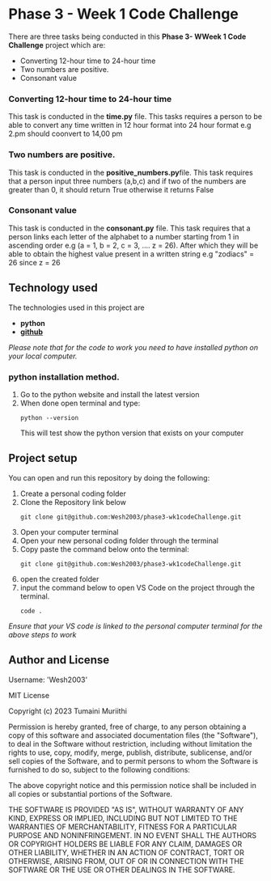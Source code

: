 # Phase 3 - Week 1 Code Challenge


<p> 

There are three tasks being conducted in this **Phase 3- WWeek 1 Code Challenge** project which are:


<ul>
    <li> Converting 12-hour time to 24-hour time</li>
    <li> Two numbers are positive.</li>
    <li> Consonant value </li>
</ul>

</p>

### Converting 12-hour time to 24-hour time
<p>

This task is conducted in the **time.py** file. This tasks requires a person to be able to convert any time written in 12 hour format into 24 hour format e.g 2.pm should coonvert to 14,00 pm 

</p>

### Two numbers are positive.
<p>

This task is conducted in the **positive_numbers.py**file. This task requires that a person input three numbers (a,b,c) and if two of the numbers are greater than 0, it should return True otherwise it returns False

</p>

### Consonant value
<p>

This task is conducted in the **consonant.py** file. This task requires that a person links each letter of the alphabet to a number starting from 1 in ascending order e.g (a = 1, b = 2, c = 3, .... z = 26). After which they will be able to obtain the highest value present in a written string e.g "zodiacs" = 26 since z = 26

</p>

## Technology used 
The technologies used in this project are

<ul>
    <li>
    <strong>python</strong>
    </li>
    <li>
    <strong><a href = "https://github.com/">github</a></strong>
    </li>


</ul>

<em> Please note that for the code to work you need to have installed python on your local computer.</em>

### python installation method.
1. Go to the python website and install the latest version
2. When done open terminal and type:
    ```{shell}
    python --version
    ```
    This will test show the python version that exists on your computer

## Project setup 
<p>
You can open and run this repository by doing the following: 

1. Create a personal coding folder
2. Clone the Repository link below
    ```{shell}
    git clone git@github.com:Wesh2003/phase3-wk1codeChallenge.git
    ```
2. Open your computer terminal
3. Open your new personal coding folder through the terminal
4. Copy paste the command below onto the terminal: 
    ```{shell}
    git clone git@github.com:Wesh2003/phase3-wk1codeChallenge.git
    ```
5. open the created folder
6. input the command below to open VS Code on the project through the terminal.
    ```{shell}
    code .
    ```
<em>Ensure that your VS code is linked to the personal computer terminal for the above steps to work</em>

</p>

## Author and License 
Username: 'Wesh2003'

MIT License

Copyright (c) 2023 Tumaini Muriithi

Permission is hereby granted, free of charge, to any person obtaining a copy
of this software and associated documentation files (the "Software"), to deal
in the Software without restriction, including without limitation the rights
to use, copy, modify, merge, publish, distribute, sublicense, and/or sell
copies of the Software, and to permit persons to whom the Software is
furnished to do so, subject to the following conditions:

The above copyright notice and this permission notice shall be included in all
copies or substantial portions of the Software.

THE SOFTWARE IS PROVIDED "AS IS", WITHOUT WARRANTY OF ANY KIND, EXPRESS OR
IMPLIED, INCLUDING BUT NOT LIMITED TO THE WARRANTIES OF MERCHANTABILITY,
FITNESS FOR A PARTICULAR PURPOSE AND NONINFRINGEMENT. IN NO EVENT SHALL THE
AUTHORS OR COPYRIGHT HOLDERS BE LIABLE FOR ANY CLAIM, DAMAGES OR OTHER
LIABILITY, WHETHER IN AN ACTION OF CONTRACT, TORT OR OTHERWISE, ARISING FROM,
OUT OF OR IN CONNECTION WITH THE SOFTWARE OR THE USE OR OTHER DEALINGS IN THE
SOFTWARE.
